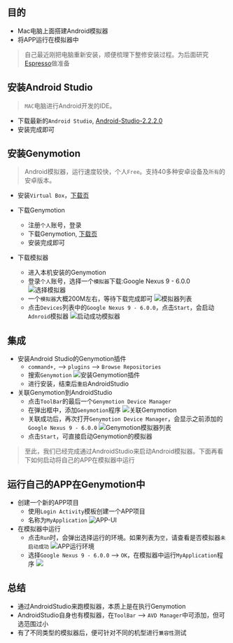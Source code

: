 
## 目的

- Mac电脑上面搭建Android模拟器
- 将APP运行在模拟器中

> 自己最近刚把电脑重新安装，顺便梳理下整修安装过程。为后面研究[Espresso](https://developer.android.com/training/testing/ui-testing/espresso-testing.html)做准备

<!--more-->

## 安装Android Studio

> `MAC`电脑进行Android开发的IDE。

- 下载最新的`Android Studio`, [Android-Studio-2.2.2.0](https://dl.google.com/dl/android/studio/install/2.2.2.0/android-studio-ide-145.3360264-mac.dmg)
- 安装完成即可

## 安装Genymotion

> Android模拟器，运行速度较快，个人`Free`。支持40多种安卓设备及`所有`的安卓版本。

- 安装`Virtual Box`，[下载页](https://www.virtualbox.org/wiki/Downloads)

- 下载Genymotion
  - 注册`个人`账号，登录
  - 下载Genymotion, [下载页](https://www.genymotion.com/download/)
  - 安装完成即可

- 下载模拟器
  - 进入本机安装的Genymotion
  - 登录`个人`账号，选择一个`模拟器`下载:Google Nexus 9 - 6.0.0
  ![选择模拟器](./img/androidStudioWithGenymotion/%E9%80%89%E6%8B%A9%E6%A8%A1%E6%8B%9F%E5%99%A8.png)
  - 一个`模拟器`大概200M左右，等待下载完成即可
  ![模拟器列表](./img/androidStudioWithGenymotion/Google%20Nexus%209%20-%206.0.0%20-%20API%2023%20-%201536x2048.png)
  - 点击`Devices`列表中的`Google Nexus 9 - 6.0.0`，点击`Start`，会启动`Adnroid`模拟器
  ![启动成功模拟器](./img/androidStudioWithGenymotion/%E5%90%AF%E5%8A%A8%E6%A8%A1%E6%8B%9F%E5%99%A8.png)

## 集成

- 安装Android Studio的Genymotion插件
  - `command+,` --> `plugins` --> `Browse Repositories`
  - 搜索`Genymotion`
  ![安装Genymotion插件](./img/androidStudioWithGenymotion/GenymotionPlugins.png)
  - 进行安装，结束后`重启`AndroidStudio
- 关联Genymotion到AndroidStudio
  - 点击`ToolBar`的最后一个`Genymotion Device Manager`
  - 在弹出框中，添加`Genymotion`程序
  ![关联Genymotion](./img/androidStudioWithGenymotion/%E5%85%B3%E8%81%94Genymotion%E5%88%B0AndroidStudio.png)
  - 关联成功后，再次打开`Genymotion Device Manager`，会显示之前添加的`Google Nexus 9 - 6.0.0`
  ![Genymotion模拟器列表](./img/androidStudioWithGenymotion/GenymotionDeviceManager.png)
  - 点击`Start`，可直接启动Genymotion的模拟器

> 至此，我们已经完成通过AndroidStudio来启动Android模拟器。下面再看下如何启动将自己的APP在模拟器中运行

## 运行自己的APP在Genymotion中

- 创建一个新的APP项目
  - 使用`Login Activity`模板创建一个APP项目
  - 名称为`MyApplication`
  ![APP-UI](./img/androidStudioWithGenymotion/APP-UI.png)
- 在模拟器中运行
  - 点击`Run`时，会弹出选择运行的环境。如果列表为`空`，请查看是否模拟器`未启动成功`
  ![APP运行环境](./img/androidStudioWithGenymotion/APPRunTarget.png)
  - 选择`Google Nexus 9 - 6.0.0` --> `OK`，在模拟器中运行`MyApplication`程序
  ![](./img/androidStudioWithGenymotion/ShowAPPUI.png)

## 总结

- 通过AndroidStudio来跑模拟器，本质上是在执行Genymotion
- AndroidStudio自身也有模拟器，在`ToolBar` --> `AVD Manager`中可添加，但可选范围过小
- 有了不同类型的模拟器后，便可针对不同的机型进行`兼容性`测试

